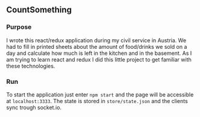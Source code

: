 ## CountSomething

### Purpose

I wrote this react/redux application during my civil service in Austria. We had to fill in printed sheets about the amount of food/drinks we sold on a day and calculate how much is left in the kitchen and in the basement.
As I am trying to learn react and redux I did this little project to get familiar with these technologies.

### Run

To start the application just enter `npm start` and the page will be accessible at `localhost:3333`.
The state is stored in `store/state.json` and the clients sync trough socket.io.
